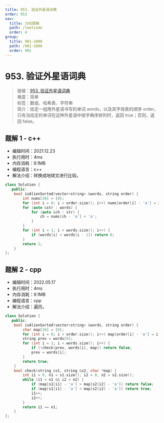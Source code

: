 ```yaml
---
title: 953. 验证外星语词典
order: 953
nav:
  title: 力扣题解
  path: /leetcode
  order: 4
group:
  title: 901-1000
  path: /901-1000
  order: 901
---
```


# 953. 验证外星语词典

> 链接：[953. 验证外星语词典](https://leetcode-cn.com/problems/verifying-an-alien-dictionary/)  
> 难度：简单  
> 标签：数组、哈希表、字符串  
> 简介：给定一组用外星语书写的单词 words，以及其字母表的顺序 order，只有当给定的单词在这种外星语中按字典序排列时，返回 true；否则，返回 false。

## 题解 1 - c++

- 编辑时间：2021.12.23
- 执行用时：4ms
- 内存消耗：9.1MB
- 编程语言：c++
- 解法介绍：转换成地球文进行比较。

```cpp
class Solution {
   public:
    bool isAlienSorted(vector<string> &words, string order) {
        int nums[30] = {0};
        for (int i = 0; i < order.size(); i++) nums[order[i] - 'a'] = i;
        for (auto &str : words) {
            for (auto &ch : str) {
                ch = nums[ch - 'a'] + 'a';
            }
        }
        for (int i = 1; i < words.size(); i++) {
            if (words[i] < words[i - 1]) return 0;
        }
        return 1;
    }
};
```
## 题解 2 - cpp
- 编辑时间：2022.05.17
- 执行用时：4ms
- 内存消耗：9.1MB
- 编程语言：cpp
- 解法介绍：遍历。
```cpp
class Solution {
   public:
    bool isAlienSorted(vector<string> &words, string order) {
        char map[26] = {0};
        for (int i = 0; i < order.size(); i++) map[order[i] - 'a'] = i;
        string prev = words[0];
        for (int i = 1; i < words.size(); i++) {
            if (!check(prev, words[i], map)) return false;
            prev = words[i];
        }
        return true;
    }
    bool check(string &s1, string &s2, char *map) {
        int i1 = 0, n1 = s1.size(), i2 = 0, n2 = s2.size();
        while (i1 < n1 && i2 < n2) {
            if (map[s1[i1] - 'a'] > map[s2[i2] - 'a']) return false;
            if (map[s1[i1] - 'a'] < map[s2[i2] - 'a']) return true;
            i1++;
            i2++;
        }
        return i1 == n1;
    }
};
```
